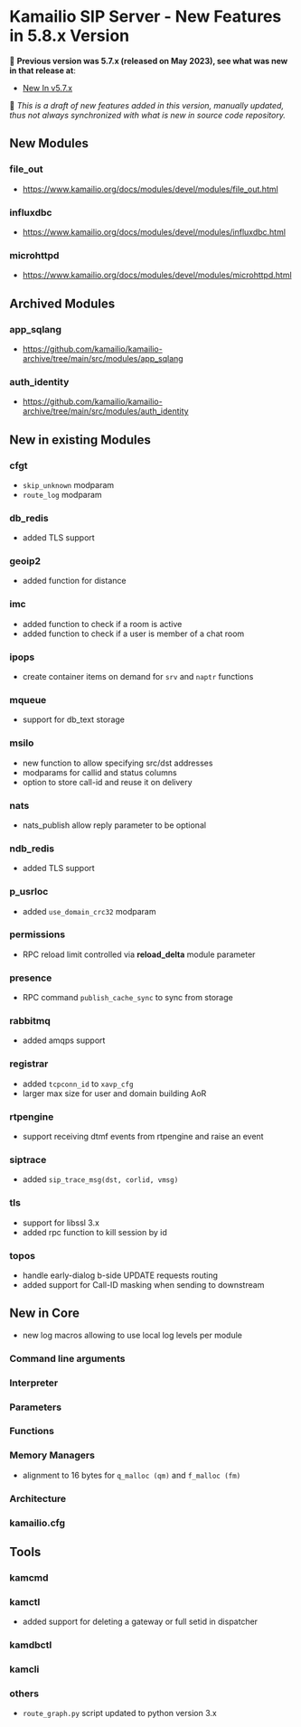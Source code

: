 # Kamailio SIP Server - New Features in 5.8.x Version

📘 **Previous version was 5.7.x (released on May 2023), see
what was new in that release at**:

- [New In v5.7.x](new-in-5.7.x.md)

📘 *This is a draft of new features added in this version,
manually updated, thus not always synchronized with what is new in
source code repository.*

## New Modules

### file_out

  - https://www.kamailio.org/docs/modules/devel/modules/file_out.html

### influxdbc ###

  - https://www.kamailio.org/docs/modules/devel/modules/influxdbc.html

### microhttpd ###

  - https://www.kamailio.org/docs/modules/devel/modules/microhttpd.html

## Archived Modules ##

### app_sqlang

  - https://github.com/kamailio/kamailio-archive/tree/main/src/modules/app_sqlang

### auth_identity ###

  - https://github.com/kamailio/kamailio-archive/tree/main/src/modules/auth_identity

## New in existing Modules

### cfgt

  - `skip_unknown` modparam
  - `route_log` modparam

### db_redis

  - added TLS support

### geoip2

  - added function for distance

### imc

  - added function to check if a room is active
  - added function to check if a user is member of a chat room

### ipops

  - create container items on demand for `srv` and `naptr` functions

### mqueue

  - support for db_text storage

### msilo

  - new function to allow specifying src/dst addresses
  - modparams for callid and status columns
  - option to store call-id and reuse it on delivery

### nats

  - nats_publish allow reply parameter to be optional
### ndb_redis

  - added TLS support

### p_usrloc

- added `use_domain_crc32` modparam

### permissions

- RPC reload limit controlled via **reload_delta** module parameter

### presence

- RPC command `publish_cache_sync` to sync from storage

### rabbitmq

  - added amqps support

### registrar

  - added `tcpconn_id` to `xavp_cfg`
  - larger max size for user and domain building AoR

### rtpengine

  - support receiving dtmf events from rtpengine and raise an event

### siptrace

- added `sip_trace_msg(dst, corlid, vmsg)`

### tls

  - support for libssl 3.x
  - added rpc function to kill session by id

### topos

- handle early-dialog b-side UPDATE requests routing
- added support for Call-ID masking when sending to downstream

## New in Core

  - new log macros allowing to use local log levels per module

### Command line arguments

### Interpreter

### Parameters

### Functions

### Memory Managers

- alignment to 16 bytes for `q_malloc (qm)` and `f_malloc (fm)`

### Architecture

### kamailio.cfg

## Tools

### kamcmd

### kamctl

  - added support for deleting a gateway or full setid in dispatcher

### kamdbctl

### kamcli

### others

- `route_graph.py` script updated to python version 3.x
